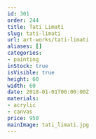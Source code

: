 ```yaml
---
id: 301
order: 244
title: Tati Limati
slug: tati-limati
url: art-works/tati-limati
aliases: []
categories:
- painting
inStock: true
isVisible: true
height: 60
width: 60
date: 2018-01-01T00:00:00Z
materials:
- acrylic
- canvas
price: 950
mainImage: tati_limati.jpg
---
```

